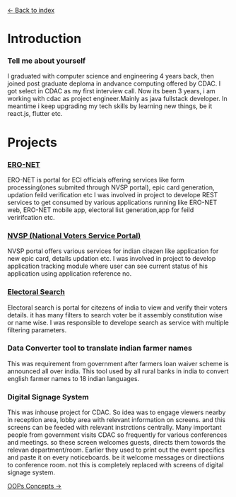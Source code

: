 [<- Back to index](https://github.com/rburade21/study)
# Introduction

### Tell me about yourself
I graduated with computer science and engineering 4 years back, then joined post graduate deploma in andvance computing offered by CDAC.
I got select in CDAC as my first interview call. Now its been 3 years, i am working with cdac as project engineer.Mainly as java fullstack developer.
In meantime i keep upgrading my tech skills by learning new things, be it react.js, flutter etc.

# Projects

### [ERO-NET](https://eronet.ecinet.in/)
ERO-NET is portal for ECI officials offering services like form processing(ones submited through NVSP portal), epic card generation, updation feild verification etc
I was involved in project to develope REST services to get consumed by various applications running like ERO-NET web, ERO-NET mobile app, electoral list generation,app for feild veririfcation etc.


### [NVSP (National Voters Service Portal)](https://www.nvsp.in/)
NVSP portal offers various services for indian citezen like application for new epic card, details updation etc.
I was involved in project to develop application tracking module where user can see current status of his application using application reference no.

### [Electoral Search](https://electoralsearch.in/)
Electoral search is portal for citezens of india to view and verify their voters details. it has many filters to search voter be it assembly constitution wise or name wise.
I was responsible to develope search as service with multiple filtering parameters.

### Data Converter tool to translate indian farmer names
This was requirement from government after farmers loan waiver scheme is announced all over india.
This tool used by all rural banks in india to convert english farmer names to 18 indian languages.

### Digital Signage System
This was inhouse project for CDAC.
So idea was to engage viewers nearby in reception area, lobby area with relevant information on screens. and this screens can be feeded with relevant instrctions centrally.
Many important people from government visits CDAC so frequently for various conferences and meetings. so these screen welcomes guests, directs them towords the relevan department/room.
Earlier they used to print out the event specifics and paste it on every noticeboards. be it welcome messages or directiions to conference room. not this is completely replaced with screens of digital signage system.






[OOPs Concepts ->](https://github.com/rburade21/study/blob/master/OOPS_concepts.md)


